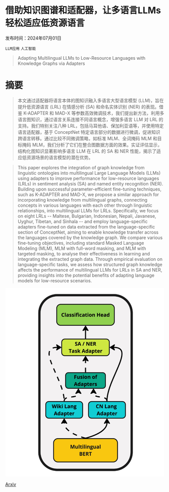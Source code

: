 # 借助知识图谱和适配器，让多语言LLMs轻松适应低资源语言

发布时间：2024年07月01日

`LLM应用` `人工智能`

> Adapting Multilingual LLMs to Low-Resource Languages with Knowledge Graphs via Adapters

# 摘要

> 本文通过适配器将语言本体的图知识融入多语言大型语言模型 (LLM)，旨在提升低资源语言 (LRL) 在情感分析 (SA) 和命名实体识别 (NER) 的表现。借鉴 K-ADAPTER 和 MAD-X 等参数高效微调技术，我们提出新方法，利用多语言图知识，通过语言关系连接不同语言概念，增强多语言 LLM 对 LRL 的支持。我们特别关注八种 LRL，包括马耳他语、保加利亚语等，并使用特定语言适配器，基于 ConceptNet 特定语言部分的数据进行微调，促进知识跨语言转移。通过比较不同微调策略，如标准 MLM、全词掩码 MLM 和目标掩码 MLM，我们分析了它们在整合图数据方面的效果。实证评估显示，结构化图知识显著影响多语言 LLM 在 LRL 的 SA 和 NER 性能，揭示了适应低资源场景的语言模型的潜在优势。

> This paper explores the integration of graph knowledge from linguistic ontologies into multilingual Large Language Models (LLMs) using adapters to improve performance for low-resource languages (LRLs) in sentiment analysis (SA) and named entity recognition (NER). Building upon successful parameter-efficient fine-tuning techniques, such as K-ADAPTER and MAD-X, we propose a similar approach for incorporating knowledge from multilingual graphs, connecting concepts in various languages with each other through linguistic relationships, into multilingual LLMs for LRLs. Specifically, we focus on eight LRLs -- Maltese, Bulgarian, Indonesian, Nepali, Javanese, Uyghur, Tibetan, and Sinhala -- and employ language-specific adapters fine-tuned on data extracted from the language-specific section of ConceptNet, aiming to enable knowledge transfer across the languages covered by the knowledge graph. We compare various fine-tuning objectives, including standard Masked Language Modeling (MLM), MLM with full-word masking, and MLM with targeted masking, to analyse their effectiveness in learning and integrating the extracted graph data. Through empirical evaluation on language-specific tasks, we assess how structured graph knowledge affects the performance of multilingual LLMs for LRLs in SA and NER, providing insights into the potential benefits of adapting language models for low-resource scenarios.

![借助知识图谱和适配器，让多语言LLMs轻松适应低资源语言](../../../paper_images/2407.01406/arch-2.jpg)

[Arxiv](https://arxiv.org/abs/2407.01406)